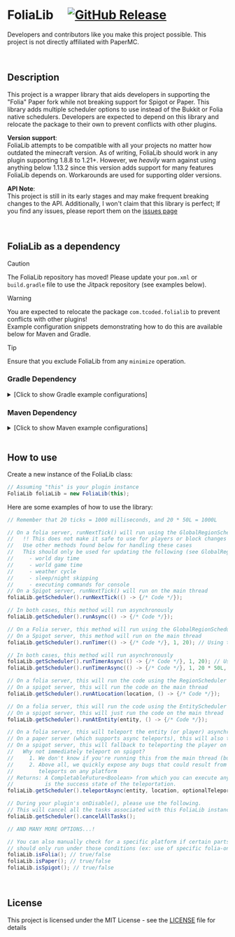 # FoliaLib &nbsp; &nbsp; [![GitHub Release](https://img.shields.io/github/release/technicallycoded/FoliaLib.svg?style=flat)]()

Developers and contributors like you make this project possible. This project is not directly affiliated with PaperMC. 

<br/>

## Description
This project is a wrapper library that aids developers in supporting the "Folia" Paper fork while not breaking support for Spigot or Paper. This library adds multiple scheduler options to use instead of the Bukkit or Folia native schedulers. Developers are expected to depend on this library and relocate the package to their own to prevent conflicts with other plugins.

**Version support**:  
FoliaLib attempts to be compatible with all your projects no matter how outdated the minecraft version. As of writing, FoliaLib should work in any plugin supporting 1.8.8 to 1.21+. However, we *heavily* warn against using anything below 1.13.2 since this version adds support for many features FoliaLib depends on. Workarounds are used for supporting older versions.

**API Note**:  
This project is still in its early stages and may make frequent breaking changes to the API. Additionally, I won't claim that this library is perfect; If you find any issues, please report them on the [issues page](https://github.com/TechnicallyCoded/FoliaLib/issues)

<br/>

## FoliaLib as a dependency

> [!CAUTION]
> The FoliaLib repository has moved! Please update your `pom.xml` or `build.gradle` file to use the Jitpack repository (see examples below).

> [!WARNING]
> You are expected to relocate the package `com.tcoded.folialib` to prevent conflicts with other plugins!  
> Example configuration snippets demonstrating how to do this are available below for Maven and Gradle.

> [!TIP]
> Ensure that you exclude FoliaLib from any `minimize` operation.

### Gradle Dependency
<details>
  <summary>[Click to show Gradle example configurations]</summary>

```groovy
plugins {
    id 'com.github.johnrengelman.shadow' version '8.1.1' // For up to Java 17
    // id 'io.github.goooler.shadow' version '8.1.7' // Uncomment for Java 21 or higher
}

repositories {
    maven {
        name = "jitpack"
        url = "https://jitpack.io"
    }
}

dependencies {
    implementation "com.github.ssquadteam:ModifiedFoliaLib:main-SNAPSHOT"
}

shadowJar {
    // !! MAKE SURE TO CHANGE THIS TO YOUR PLUGIN'S GROUP & PLUGIN NAME !!
    relocate "com.tcoded.folialib", "CHANGE-THE-GROUP.CHANGE-THE-PLUGIN-NAME.lib.folialib"

    // Optional: If you use minimize, make sure you exclude FoliaLib
    // Do not uncomment this if you don't know what you are doing
    // minimize {
    //     exclude dependency("com.github.ssquadteam:ModifiedFoliaLib:.*")
    // }
}
```
</details>

### Maven Dependency
<details>
  <summary>[Click to show Maven example configurations]</summary>

```xml
<repositories>
    <repository>
        <id>jitpack</id>
        <url>https://jitpack.io</url>
    </repository>
</repositories>

<dependencies>
    <dependency>
        <groupId>com.github.ssquadteam</groupId>
        <artifactId>ModifiedFoliaLib</artifactId>
        <version>main-SNAPSHOT</version>
        <scope>compile</scope>
    </dependency>
</dependencies>

<build>
    <plugins>
        <plugin>
            <groupId>org.apache.maven.plugins</groupId>
            <artifactId>maven-shade-plugin</artifactId>
            <version>3.6.0</version>
            <executions>
                <execution>
                    <phase>package</phase>
                    <goals>
                        <goal>shade</goal>
                    </goals>
                </execution>
            </executions>
            <configuration>
                <relocations>
                    <relocation>
                        <pattern>com.tcoded.folialib</pattern>
                        <!-- !! MAKE SURE TO CHANGE THIS TO YOUR PLUGIN'S GROUP & PLUGIN NAME !! -->
                        <shadedPattern>CHANGE-THE-GROUP.CHANGE-THE-PLUGIN-NAME.lib.folialib</shadedPattern>
                    </relocation>
                </relocations>
            </configuration>
        </plugin>
    </plugins>
</build>
```
</details>

<br/>

## How to use
Create a new instance of the FoliaLib class:
```java
// Assuming "this" is your plugin instance
FoliaLib foliaLib = new FoliaLib(this);
```
Here are some examples of how to use the library:
```java
// Remember that 20 ticks = 1000 milliseconds, and 20 * 50L = 1000L

// On a folia server, runNextTick() will run using the GlobalRegionScheduler
//   !! This does not make it safe to use for players or block changes !!
//   Use other methods found below for handling these cases
//   This should only be used for updating the following (see GlobalRegionScheduler.java for more info)
//     - world day time
//     - world game time
//     - weather cycle
//     - sleep/night skipping
//     - executing commands for console
// On a Spigot server, runNextTick() will run on the main thread
foliaLib.getScheduler().runNextTick(() -> {/* Code */});

// In both cases, this method will run asynchronously
foliaLib.getScheduler().runAsync(() -> {/* Code */});

// On a Folia server, this method will run using the GlobalRegionScheduler
// On a Spigot server, this method will run on the main thread
foliaLib.getScheduler().runTimer(() -> {/* Code */}, 1, 20); // Using ticks

// In both cases, this method will run asynchronously
foliaLib.getScheduler().runTimerAsync(() -> {/* Code */}, 1, 20); // Using ticks
foliaLib.getScheduler().runTimerAsync(() -> {/* Code */}, 1, 20 * 50L, TimeUnit.MILLISECONDS); // Using TimeUnit

// On a folia server, this will run the code using the RegionScheduler that is appropriate for the location
// On a spigot server, this will run the code on the main thread
foliaLib.getScheduler().runAtLocation(location, () -> {/* Code */});

// On a folia server, this will run the code using the EntityScheduler that is appropriate for the entity
// On a spigot server, this will just run the code on the main thread
foliaLib.getScheduler().runAtEntity(entity, () -> {/* Code */});

// On a folia server, this will teleport the entity (or player) asynchronously
// On a paper server (which supports async teleports), this will also teleport asynchronously
// On a spigot server, this will fallback to teleporting the player on the next tick
//   Why not immediately teleport on spigot?
//     1. We don't know if you're running this from the main thread (but this could be checked)
//     2. Above all, we quickly expose any bugs that could result from expecting instant
//        teleports on any platform
// Returns: A CompletableFuture<Boolean> from which you can execute any dependent code. The Boolean
//          is the success state of the teleportation.
foliaLib.getScheduler().teleportAsync(entity, location, optionalTeleportCause);

// During your plugin's onDisable(), please use the following.
// This will cancel all the tasks associated with this FoliaLib instance
foliaLib.getScheduler().cancelAllTasks();

// AND MANY MORE OPTIONS...!

// You can also manually check for a specific platform if certain parts of your code
// should only run under those conditions (ex: use of specific folia-only APIs)
foliaLib.isFolia(); // true/false
foliaLib.isPaper(); // true/false
foliaLib.isSpigot(); // true/false
```

<br/>

## License
This project is licensed under the MIT License - see the [LICENSE](LICENSE) file for details
